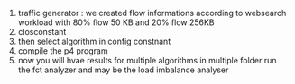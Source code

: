 1) traffic generator : we created flow informations according to websearch workload with 80% flow 50 KB and 20% flow 256KB
2) closconstant 
3) then select algorithm in config constnant
4) compile the p4 program 
5) now you will hvae results for multiple algorithms in multiple folder run the fct analyzer
and may be the load imbalance analyser